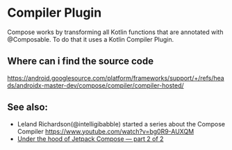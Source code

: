 # Compiler Plugin

Compose works by transforming all Kotlin functions that are annotated with @Composable.
To do that it uses a Kotlin Compiler Plugin.

## Where can i find the source code
https://android.googlesource.com/platform/frameworks/support/+/refs/heads/androidx-master-dev/compose/compiler/compiler-hosted/


## See also:
* Leland Richardson(@intelligibabble) started a series about the Compose Compiler https://www.youtube.com/watch?v=bg0R9-AUXQM
* [Under the hood of Jetpack Compose — part 2 of 2](https://medium.com/androiddevelopers/under-the-hood-of-jetpack-compose-part-2-of-2-37b2c20c6cdd)

